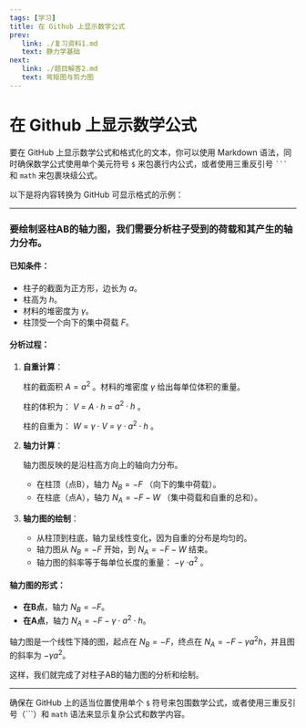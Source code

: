 ```yaml
---
tags: [学习]
title: 在 Github 上显示数学公式
prev:
   link: ./复习资料1.md
   text: 静力学基础
next:
   link: ./题目解答2.md
   text: 弯矩图与剪力图
---
```


# 在 Github 上显示数学公式
要在 GitHub 上显示数学公式和格式化的文本，你可以使用 Markdown 语法，同时确保数学公式使用单个美元符号 `$` 来包裹行内公式，或者使用三重反引号 ` ``` ` 和 `math` 来包裹块级公式。

以下是将内容转换为 GitHub 可显示格式的示例：

---

### 要绘制竖柱AB的轴力图，我们需要分析柱子受到的荷载和其产生的轴力分布。

#### 已知条件：
- 柱子的截面为正方形，边长为 $a$。
- 柱高为 $h$。
- 材料的堆密度为 $\gamma$。
- 柱顶受一个向下的集中荷载 $F$。

#### 分析过程：

1. **自重计算**：
   
   柱的截面积 $A = a^2$ 。材料的堆密度 $\gamma$ 给出每单位体积的重量。

   柱的体积为： $V$   $=$  $A \cdot h$  $=$  $a^2 \cdot h$ 。

   柱的自重为： $W$   $=$  $\gamma \cdot V$  $=$  $\gamma \cdot a^2 \cdot h$ 。

2. **轴力计算**：

   轴力图反映的是沿柱高方向上的轴向力分布。

   - 在柱顶（点B），轴力 $N_B = -F$ （向下的集中荷载）。
   - 在柱底（点A），轴力 $N_A = -F - W$ （集中荷载和自重的总和）。

3. **轴力图的绘制**：

   - 从柱顶到柱底，轴力呈线性变化，因为自重的分布是均匀的。
   - 轴力图从 $N_B = -F$ 开始，到 $N_A = -F - W$ 结束。
   - 轴力图的斜率等于每单位长度的重量：  $-\gamma$  $\cdot a^2$  。

#### 轴力图的形式：

- **在B点**，轴力 $N_B = -F$。
- **在A点**，轴力 $N_A = -F - \gamma \cdot a^2 \cdot h$。

轴力图是一个线性下降的图，起点在 $N_B = -F$，终点在 $N_A = -F - \gamma a^2 h$，并且图的斜率为 $-\gamma a^2$。

这样，我们就完成了对柱子AB的轴力图的分析和绘制。

---

确保在 GitHub 上的适当位置使用单个 `$` 符号来包围数学公式，或者使用三重反引号（\`\`\`）和 `math` 语法来显示复杂公式和数学内容。
